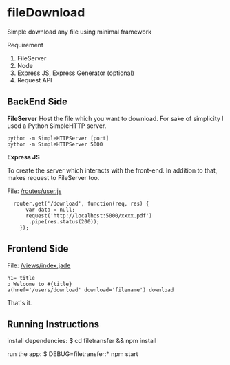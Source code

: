 # fileDownload

Simple download any file using minimal framework

Requirement
1. FileServer
2. Node
3. Express JS, Express Generator (optional)
4. Request API

## BackEnd Side

**FileServer**
Host the file which you want to download. For sake of simplicity I used a Python SimpleHTTP server.

    python -m SimpleHTTPServer [port]
    python -m SimpleHTTPServer 5000

**Express JS**

To create the server which interacts with the front-end.
In addition to that, makes request to FileServer too.

File: [/routes/user.js](https://github.com/deepak-brahmania/fileDownload/blob/master/routes/users.js)

      router.get('/download', function(req, res) {
	      var data = null;
	      request('http://localhost:5000/xxxx.pdf')
		   .pipe(res.status(200));
        });

  

## Frontend Side
File: [/views/index.jade](https://github.com/deepak-brahmania/fileDownload/blob/master/views/index.jade)

    h1= title
    p Welcome to #{title}
    a(href='/users/download' download='filename') download

That's it. 


## Running Instructions
install dependencies:
     $ cd filetransfer && npm install

run the app:
     $ DEBUG=filetransfer:* npm start


